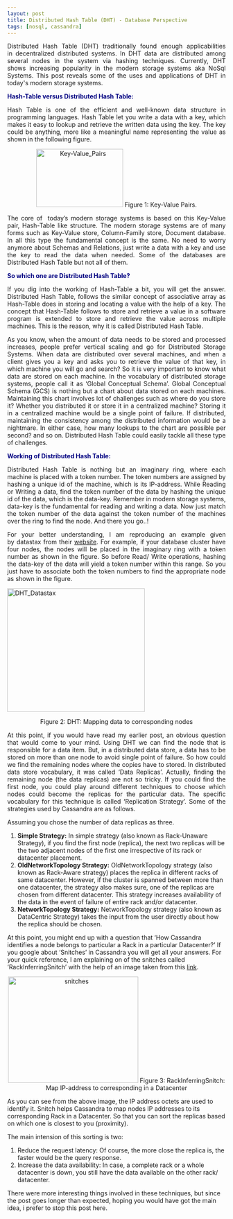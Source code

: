```yaml
---
layout: post
title: Distributed Hash Table (DHT) - Database Perspective
tags: [nosql, cassandra]
---
```

<p style="text-align: justify;">Distributed Hash Table (DHT) traditionally found enough applicabilities in decentralized distributed systems. In DHT data are distributed among several nodes in the system via hashing techniques. Currently, DHT shows increasing popularity in the modern storage systems aka NoSql Systems. This post reveals some of the uses and applications of DHT in today's modern storage systems.</p>
<strong><span style="color: #000080;">Hash-Table versus Distributed Hash Table:</span></strong>
<p style="text-align: justify;">Hash Table is one of the efficient and well-known data structure in programming languages. Hash Table let you write a data with a key, which makes it easy to lookup and retrieve the written data using the key. The key could be anything, more like a meaningful name representing the value as shown in the following figure.</p>
<p style="text-align: center;"><a href="http://sathiyaprabhu.com/look-inside/uploads/2014/12/Key-Value_Pairs.png"><img class="aligncenter wp-image" src="http://sathiyaprabhu.com/look-inside/uploads/2014/12/Key-Value_Pairs.png" alt="Key-Value_Pairs" width="200" height="134" /></a> Figure 1: Key-Value Pairs.</p>
<p style="text-align: justify;">The core of  today’s modern storage systems is based on this Key-Value pair, Hash-Table like structure. The modern storage systems are of many forms such as Key-Value store, Column-Family store, Document database. In all this type the fundamental concept is the same. No need to worry anymore about Schemas and Relations, just write a data with a key and use the key to read the data when needed. Some of the databases are Distributed Hash Table but not all of them. <!-- By adding an extra word ‘Distributed’ to Hash-Table, it is normal to have misconception that Distributed Hash Table is nothing but, dividing a Hash-Table (Key-Value data structure) into several smaller Hash-Tables and storing it on multiple machines. --></p>
<span style="color: #000080;"><strong>So which one are Distributed Hash Table?</strong></span>
<p style="text-align: justify;">If you dig into the working of Hash-Table a bit, you will get the answer. Distributed Hash Table, follows the similar concept of associative array as Hash-Table does in storing and locating a value with the help of a key. The concept that Hash-Table follows to store and retrieve a value in a software program is extended to store and retrieve the value across multiple machines. This is the reason, why it is called Distributed Hash Table.</p>
<p style="text-align: justify;">As you know, when the amount of data needs to be stored and processed increases, people prefer vertical scaling and go for Distributed Storage Systems. When data are distributed over several machines, and when a client gives you a key and asks you to retrieve the value of that key, in which machine you will go and search? So it is very important to know what data are stored on each machine. In the vocabulary of distributed storage systems, people call it as ‘Global Conceptual Schema’. Global Conceptual Schema (GCS) is nothing but a chart about data stored on each machines. Maintaining this chart involves lot of challenges such as where do you store it? Whether you distributed it or store it in a centralized machine? Storing it in a centralized machine would be a single point of failure. If distributed, maintaining the consistency among the distributed information would be a nightmare. In either case, how many lookups to the chart are possible per second? and so on. Distributed Hash Table could easily tackle all these type of challenges.</p>
<span style="color: #000080;"><strong>Working of Distributed Hash Table:</strong></span>
<p style="text-align: justify;">Distributed Hash Table is nothing but an imaginary ring, where each machine is placed with a token number. The token numbers are assigned by hashing a unique id of the machine, which is its IP-address. While Reading or Writing a data, find the token number of the data by hashing the unique id of the data, which is the data-key. Remember in modern storage systems, data-key is the fundamental for reading and writing a data. Now just match the token number of the data against the token number of the machines over the ring to find the node. And there you go..!</p>
<p style="text-align: justify;">For your better understanding, I am reproducing an example given by datastax from their <a title="website" href="http://www.datastax.com/docs/1.1/cluster_architecture/partitioning" target="_blank">website</a>. For example, if your database cluster have four nodes, the nodes will be placed in the imaginary ring with a token number as shown in the figure. So before Read/ Write operations, hashing the data-key of the data will yield a token number within this range. So you just have to associate both the token numbers to find the appropriate node as shown in the figure.</p>
<p style="text-align: justify;"><a href="http://sathiyaprabhu.com/look-inside/uploads/2014/12/DHT_Datastax.png"><img class="aligncenter wp-image-199 size-full" src="http://sathiyaprabhu.com/look-inside/uploads/2014/12/DHT_Datastax.png" alt="DHT_Datastax" width="317" height="285" /></a></p>
<p style="text-align: center;">Figure 2: DHT: Mapping data to corresponding nodes</p>
<p style="text-align: justify;">At this point, if you would have read my earlier post, an obvious question that would come to your mind. Using DHT we can find the node that is responsible for a data item. But, in a distributed data store, a data has to be stored on more than one node to avoid single point of failure. So how could we find the remaining nodes where the copies have to stored. In distributed data store vocabulary, it was called ‘Data Replicas’. Actually, finding the remaining node (the data replicas) are not so tricky. If you could find the first node, you could play around different techniques to choose which nodes could become the replicas for the particular data. The specific vocabulary for this technique is called ‘Replication Strategy’. Some of the strategies used by Cassandra are as follows.</p>
Assuming you chose the number of data replicas as three.
<ol>
	<li><strong>Simple Strategy:</strong> In simple strategy (also known as Rack-Unaware Strategy), if you find the first node (replica), the next two replicas will be the two adjacent nodes of the first one irrespective of its rack or datacenter placement.</li>
	<li><strong>OldNetworkTopology Strategy:</strong> OldNetworkTopology strategy (also known as Rack-Aware strategy) places the replica in different racks of same datacenter. However, if the cluster is spanned between more than one datacenter, the strategy also makes sure, one of the replicas are chosen from different datacenter. This strategy increases availability of the data in the event of failure of entire rack and/or datacenter.</li>
	<li><strong>NetworkTopology Strategy:</strong> NetworkTopology strategy (also known as DataCentric Strategy) takes the input from the user directly about how the replica should be chosen.</li>
</ol>
At this point, you might end up with a question that ‘How Cassandra identifies a node belongs to particular a Rack in a particular Datacenter?’ If you google about ‘Snitches’ in Cassandra you will get all your answers. For your quick reference, I am explaining on of the snitches called ‘RackInferringSnitch’ with the help of an image taken from this <a title="link" href="https://www.safaribooksonline.com/library/view/cassandra-high-performance/9781849515122/ch08s03.html" target="_blank">link</a>.
<p style="text-align: center;"><a href="http://sathiyaprabhu.com/look-inside/uploads/2014/12/snitches.jpg"><img class="aligncenter wp-image-197 size-medium" src="http://sathiyaprabhu.com/look-inside/uploads/2014/12/snitches-300x245.jpg" alt="snitches" width="300" height="245" /></a> Figure 3: RackInferringSnitch: Map IP-address to corresponding in a Datacenter</p>
<p style="text-align: left;">As you can see from the above image, the IP address octets are used to identify it. Snitch helps Cassandra to map nodes IP addresses to its corresponding Rack in a Datacenter. So that you can sort the replicas based on which one is closest to you (proximity).</p>
The main intension of this sorting is two:
<ol>
	<li>Reduce the request latency: Of course, the more close the replica is, the faster would be the query response.</li>
	<li>Increase the data availability: In case, a complete rack or a whole datacenter is down, you still have the data available on the other rack/ datacenter.</li>
</ol>
There were more interesting things involved in these techniques, but since the post goes longer than expected, hoping you would have got the main idea, i prefer to stop this post here.

